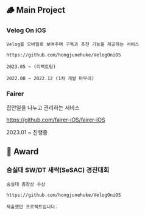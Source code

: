 ## 🪵 Main Project
### Velog On iOS
    Velog를 모바일로 보여주며 구독과 추천 기능을 제공하는 서비스

    https://github.com/hongjunehuke/VelogOniOS

    2023.05 ~ (리팩토링)

    2022.08 ~ 2022.12 (1차 개발 마무리)

### Fairer
집안일을 나누고 관리하는 서비스

https://github.com/fairer-iOS/fairer-iOS

2023.01 ~ 진행중

## 🏅 Award
### 숭실대 SW/DT 새싹(SeSAC) 경진대회
    숭실대 총장상 수상

    https://github.com/hongjunehuke/VelogOniOS

    제출했던 프로젝트입니다.

